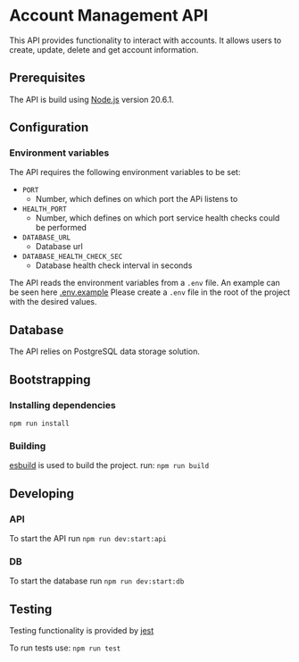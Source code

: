 # Account Management API

This API provides functionality to interact with accounts.
It allows users to create, update, delete and get account information.

## Prerequisites

The API is build using [Node.js](https://nodejs.org/en) version 20.6.1.

## Configuration

### Environment variables

The API requires the following environment variables to be set:

- `PORT`
    - Number, which defines on which port the APi listens to
- `HEALTH_PORT`
    - Number, which defines on which port service health checks could be performed 
- `DATABASE_URL`
    - Database url
- `DATABASE_HEALTH_CHECK_SEC`
    - Database health check interval in seconds

The API reads the environment variables from a `.env` file. An example can be seen here [.env.example](.env.example)
Please create a `.env` file in the root of the project with the desired values.

## Database

The API relies on PostgreSQL data storage solution.

## Bootstrapping

### Installing dependencies

`npm run install`

### Building

[esbuild](https://esbuild.github.io/) is used to build the project. run: `npm run build`

## Developing

### API 

To start the API run `npm run dev:start:api`

### DB

To start the database run `npm run dev:start:db`

## Testing

Testing functionality is provided by [jest](https://jestjs.io/)

To run tests use: `npm run test`
